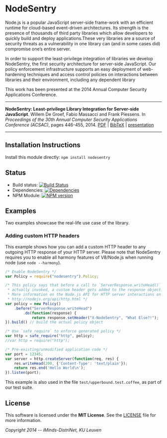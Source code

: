 # NodeSentry

Node.js is a popular JavaScript server-side frame-work with an efficient runtime for cloud-based event-driven architectures. Its strength is the presence of thousands of third party libraries which allow developers to quickly build and deploy applications.These very libraries are a source of security threats as a vulnerability in one library can (and in some cases did) compromise one’s entire server. 

In order to support the least-privilege integration of libraries we develop NodeSentry, the first security architecture for server-side JavaScript. Our policy enforcement infrastructure supports an easy deployment of web-hardening techniques and access control policies on interactions between libraries and their environment, including any dependent library

This work has been presented at the 2014 Annual Computer Security Applications Conference.

---

**NodeSentry: Least-privilege Library Integration for Server-side JavaScript**. Willem De Groef, Fabio Massacci and Frank Piessens.
In _Proceedings of the 30th Annual Computer Security Applications Conference (ACSAC)_, pages 446-455, 2014.
[PDF](static/nodesentry.pdf) | [BibTeX](static/nodesentry.bib) | [presentation](static/presentation.pdf)

---

## Installation Instructions

Install this module directly: `npm install nodesentry`

## Status

* Build status: [![Build Status](https://travis-ci.org/WillemDeGroef/nodesentry.svg?branch=master)](https://travis-ci.org/WillemDeGroef/nodesentry)
* Dependencies: [![Dependencies](https://david-dm.org/willemdegroef/nodesentry.svg)](https://david-dm.org/willemdegroef/nodesentry)
* NPM Module: [![NPM version](https://badge.fury.io/js/nodesentry.svg)](http://badge.fury.io/js/nodesentry)

## Examples

Two examples showcase the real-life use case of the library.

### Adding custom HTTP headers

This example shows how you can add a custom HTTP header to any outgoing HTTP response of your HTTP server.
Please note that NodeSentry requires you to enable all harmony features of V8/Node.js when running node (use `node --harmony`).

```javascript
/* Enable NodeSentry */
var Policy = require("nodesentry").Policy;

/* This policy says that before a call to `ServerResponse.writeHead()` is
 * actually invoked, a custom header gets added to the response object.
 * More information on the Node.js API for HTTP server interactions on
 * http://nodejs.org/api/http.html */
var policy = new Policy()
    .before("ServerResponse.writeHead")
        .do(function(response) {
            return response.setHeader("X-NodeSentry", "What Else?!");
}).build() // build the actual policy object

/* Use `safe_require` to enforce generated policy */
var http = safe_require("http", policy);
//var http = require("http");

/* Pre-existing/unmodified application code */
var port = 12345;
var server = http.createServer(function(req, res) {
    res.writeHead(200, {'Content-Type': 'text/plain'});
    return res.end('Hello World\n');
}).listen(port);
```

This example is also used in the file `test/upperbound.test.coffee`, as part of our test suite.

## License

This software is licensed under the **MIT License**. See the [LICENSE](LICENSE) file for more information.

_Copyright 2014 -- iMinds-DistriNet, KU Leuven_
